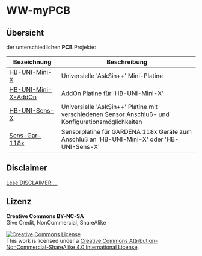 # WW-myPCB

## Übersicht

der unterschiedlichen <b>PCB</b> Projekte:

| **Bezeichnung** | **Beschreibung** |
| --- | --- |
| [HB-UNI-Mini-X](./PCB_HB-UNI-Mini-X/README.md "Zeigen ...") | Universielle 'AskSin++' Mini-Platine |
| [HB-UNI-Mini-X-AddOn](./PCB_HB-UNI-Mini-X-AddOn/README.md "Zeigen ...") | AddOn Platine für 'HB-UNI-Mini-X' |
| [HB-UNI-Sens-X](./PCB_HB-UNI-Sens-X/README.md "Zeigen ...") | Universielle 'AskSin++' Platine mit verschiedenen Sensor Anschluß- und Konfigurationsmöglichkeiten |
| [Sens-Gar-118x](./PCB_Sens-Gar-118x/README.md "Zeigen ...") | Sensorplatine für GARDENA 118x Geräte zum Anschluß an 'HB-UNI-Mini-X' oder 'HB-UNI-Sens-X' |

## Disclaimer
[Lese DISCLAIMER ...](DISCLAIMER.md "Lesen ...")

## Lizenz

**Creative Commons BY-NC-SA**<br>
Give Credit, NonCommercial, ShareAlike

<a rel="license" href="http://creativecommons.org/licenses/by-nc-sa/4.0/"><img alt="Creative Commons License" style="border-width:0" src="https://i.creativecommons.org/l/by-nc-sa/4.0/88x31.png" /></a><br />This work is licensed under a <a rel="license" href="http://creativecommons.org/licenses/by-nc-sa/4.0/">Creative Commons Attribution-NonCommercial-ShareAlike 4.0 International License</a>.
